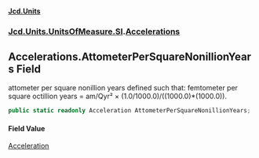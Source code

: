 #### [Jcd.Units](index.md 'index')

### [Jcd.Units.UnitsOfMeasure.SI](Jcd.Units.UnitsOfMeasure.SI.md 'Jcd.Units.UnitsOfMeasure.SI').[Accelerations](Accelerations.md 'Jcd.Units.UnitsOfMeasure.SI.Accelerations')

## Accelerations.AttometerPerSquareNonillionYears Field

attometer per square nonillion years defined such that: femtometer per square octillion years = am/Qyr² ×
(1.0/1000.0)/((1000.0)*(1000.0)).

```csharp
public static readonly Acceleration AttometerPerSquareNonillionYears;
```

#### Field Value

[Acceleration](Acceleration.md 'Jcd.Units.UnitTypes.Acceleration')